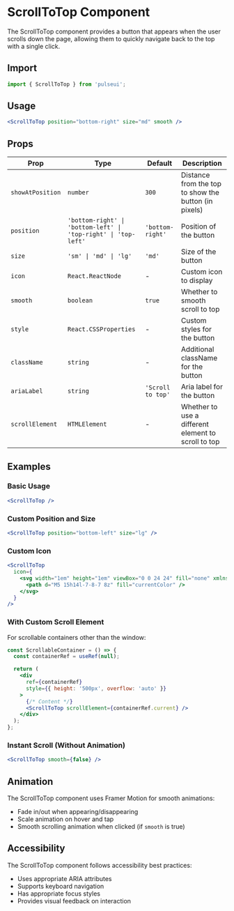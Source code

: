 # ScrollToTop Component

The ScrollToTop component provides a button that appears when the user scrolls down the page, allowing them to quickly navigate back to the top with a single click.

## Import

```jsx
import { ScrollToTop } from 'pulseui';
```

## Usage

```jsx
<ScrollToTop position="bottom-right" size="md" smooth />
```

## Props

| Prop | Type | Default | Description |
|------|------|---------|-------------|
| `showAtPosition` | `number` | `300` | Distance from the top to show the button (in pixels) |
| `position` | `'bottom-right' \| 'bottom-left' \| 'top-right' \| 'top-left'` | `'bottom-right'` | Position of the button |
| `size` | `'sm' \| 'md' \| 'lg'` | `'md'` | Size of the button |
| `icon` | `React.ReactNode` | - | Custom icon to display |
| `smooth` | `boolean` | `true` | Whether to smooth scroll to top |
| `style` | `React.CSSProperties` | - | Custom styles for the button |
| `className` | `string` | - | Additional className for the button |
| `ariaLabel` | `string` | `'Scroll to top'` | Aria label for the button |
| `scrollElement` | `HTMLElement` | - | Whether to use a different element to scroll to top |

## Examples

### Basic Usage

```jsx
<ScrollToTop />
```

### Custom Position and Size

```jsx
<ScrollToTop position="bottom-left" size="lg" />
```

### Custom Icon

```jsx
<ScrollToTop 
  icon={
    <svg width="1em" height="1em" viewBox="0 0 24 24" fill="none" xmlns="http://www.w3.org/2000/svg">
      <path d="M5 15h14l-7-8-7 8z" fill="currentColor" />
    </svg>
  }
/>
```

### With Custom Scroll Element

For scrollable containers other than the window:

```jsx
const ScrollableContainer = () => {
  const containerRef = useRef(null);

  return (
    <div 
      ref={containerRef} 
      style={{ height: '500px', overflow: 'auto' }}
    >
      {/* Content */}
      <ScrollToTop scrollElement={containerRef.current} />
    </div>
  );
};
```

### Instant Scroll (Without Animation)

```jsx
<ScrollToTop smooth={false} />
```

## Animation

The ScrollToTop component uses Framer Motion for smooth animations:

- Fade in/out when appearing/disappearing
- Scale animation on hover and tap
- Smooth scrolling animation when clicked (if `smooth` is true)

## Accessibility

The ScrollToTop component follows accessibility best practices:

- Uses appropriate ARIA attributes
- Supports keyboard navigation
- Has appropriate focus styles
- Provides visual feedback on interaction

